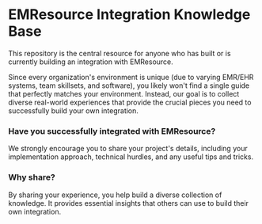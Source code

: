# EMResource Integration Knowledge Base

This repository is the central resource for anyone who has built or is currently building an integration with EMResource.

Since every organization's environment is unique (due to varying EMR/EHR systems, team skillsets, and software), you likely won't find a single guide that perfectly matches your environment. Instead, our goal is to collect diverse real-world experiences that provide the crucial pieces you need to successfully build your own integration.

### Have you successfully integrated with EMResource? 
We strongly encourage you to share your project's details, including your implementation approach, technical hurdles, and any useful tips and tricks. 

### Why share? 
By sharing your experience, you help build a diverse collection of knowledge. It provides essential insights that others can use to build their own integration. 
